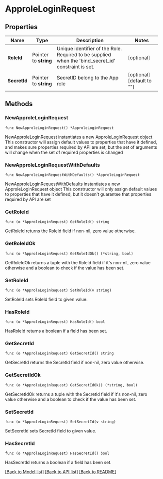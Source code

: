 # ApproleLoginRequest

## Properties

Name | Type | Description | Notes
------------ | ------------- | ------------- | -------------
**RoleId** | Pointer to **string** | Unique identifier of the Role. Required to be supplied when the &#39;bind_secret_id&#39; constraint is set. | [optional] 
**SecretId** | Pointer to **string** | SecretID belong to the App role | [optional] [default to ""]

## Methods

### NewApproleLoginRequest

`func NewApproleLoginRequest() *ApproleLoginRequest`

NewApproleLoginRequest instantiates a new ApproleLoginRequest object
This constructor will assign default values to properties that have it defined,
and makes sure properties required by API are set, but the set of arguments
will change when the set of required properties is changed

### NewApproleLoginRequestWithDefaults

`func NewApproleLoginRequestWithDefaults() *ApproleLoginRequest`

NewApproleLoginRequestWithDefaults instantiates a new ApproleLoginRequest object
This constructor will only assign default values to properties that have it defined,
but it doesn't guarantee that properties required by API are set

### GetRoleId

`func (o *ApproleLoginRequest) GetRoleId() string`

GetRoleId returns the RoleId field if non-nil, zero value otherwise.

### GetRoleIdOk

`func (o *ApproleLoginRequest) GetRoleIdOk() (*string, bool)`

GetRoleIdOk returns a tuple with the RoleId field if it's non-nil, zero value otherwise
and a boolean to check if the value has been set.

### SetRoleId

`func (o *ApproleLoginRequest) SetRoleId(v string)`

SetRoleId sets RoleId field to given value.

### HasRoleId

`func (o *ApproleLoginRequest) HasRoleId() bool`

HasRoleId returns a boolean if a field has been set.

### GetSecretId

`func (o *ApproleLoginRequest) GetSecretId() string`

GetSecretId returns the SecretId field if non-nil, zero value otherwise.

### GetSecretIdOk

`func (o *ApproleLoginRequest) GetSecretIdOk() (*string, bool)`

GetSecretIdOk returns a tuple with the SecretId field if it's non-nil, zero value otherwise
and a boolean to check if the value has been set.

### SetSecretId

`func (o *ApproleLoginRequest) SetSecretId(v string)`

SetSecretId sets SecretId field to given value.

### HasSecretId

`func (o *ApproleLoginRequest) HasSecretId() bool`

HasSecretId returns a boolean if a field has been set.


[[Back to Model list]](../README.md#documentation-for-models) [[Back to API list]](../README.md#documentation-for-api-endpoints) [[Back to README]](../README.md)


